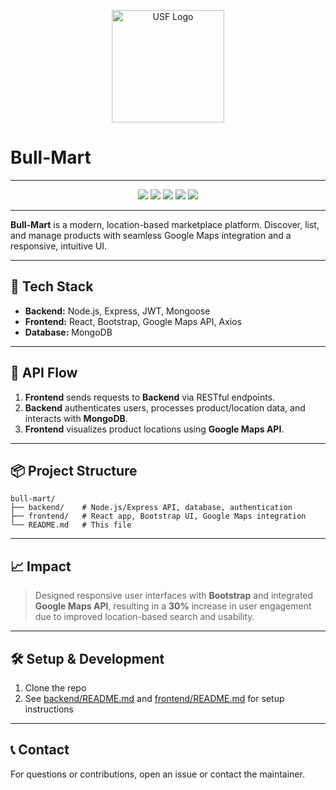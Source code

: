 <p align="center">
  <img src="https://upload.wikimedia.org/wikipedia/commons/6/6a/University_of_South_Florida_Logo.svg" alt="USF Logo" width="180"/>
</p>

# Bull-Mart

---

<p align="center">
  <img src="https://img.shields.io/badge/Node.js-Backend-green?logo=node.js" />
  <img src="https://img.shields.io/badge/React-Frontend-blue?logo=react" />
  <img src="https://img.shields.io/badge/Bootstrap-UI-purple?logo=bootstrap" />
  <img src="https://img.shields.io/badge/Google%20Maps-API-red?logo=googlemaps" />
  <img src="https://img.shields.io/badge/MongoDB-Database-brightgreen?logo=mongodb" />
</p>

---

**Bull-Mart** is a modern, location-based marketplace platform. Discover, list, and manage products with seamless Google Maps integration and a responsive, intuitive UI.

---

## 🚀 Tech Stack

- **Backend:** Node.js, Express, JWT, Mongoose
- **Frontend:** React, Bootstrap, Google Maps API, Axios
- **Database:** MongoDB

---

## 🔗 API Flow

1. **Frontend** sends requests to **Backend** via RESTful endpoints.
2. **Backend** authenticates users, processes product/location data, and interacts with **MongoDB**.
3. **Frontend** visualizes product locations using **Google Maps API**.

---

## 📦 Project Structure

```
bull-mart/
├── backend/    # Node.js/Express API, database, authentication
├── frontend/   # React app, Bootstrap UI, Google Maps integration
└── README.md   # This file
```

---

## 📈 Impact

> Designed responsive user interfaces with **Bootstrap** and integrated **Google Maps API**, resulting in a **30%** increase in user engagement due to improved location-based search and usability.

---

## 🛠️ Setup & Development

1. Clone the repo
2. See [backend/README.md](./backend/README.md) and [frontend/README.md](./frontend/README.md) for setup instructions

---

## 📞 Contact

For questions or contributions, open an issue or contact the maintainer. 